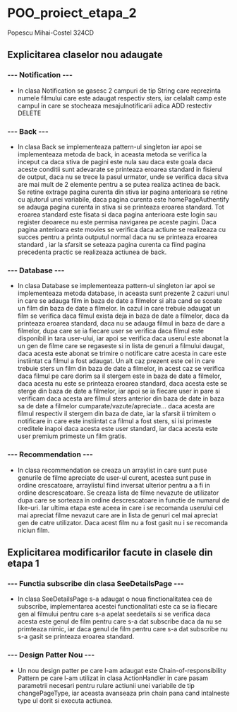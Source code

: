 # POO_proiect_etapa_2


Popescu Mihai-Costel 324CD
## Explicitarea claselor nou adaugate

### ---  Notification  ---
*  In clasa Notification se gasesc 2 campuri de tip String care reprezinta numele filmului care este
adaugat respectiv sters, iar celalalt camp este campul in care se stocheaza mesajulnotificarii adica 
ADD restectiv DELETE

### ---  Back  ---
*  In clasa Back se implementeaza pattern-ul singleton iar apoi se implementeaza metoda de back, in 
aceasta metoda se verifica la inceput ca daca stiva de pagini este nula sau daca este goala daca
aceste conditii sunt adevarate se printeaza eroarea standard in fisierul de output, daca nu se trece
la pasul urmator, unde se verifica daca sitva are mai mult de 2 elemente pentru a se putea realiza
actinea de back. Se retine extrage pagina curenta din stiva iar pagina anterioara se retine cu ajutorul
unei variabile, daca pagina curenta este homePageAuthentify se adauga pagina curenta in stiva si se
printeaza eroarea standard. Tot eroarea standard este fisata si daca pagina anterioara este login sau
register deoarece nu este permisa navigarea pe aceste pagini. Daca pagina anterioara este movies se verifica 
daca actiune se realizeaza cu succes pentru a printa outputul normal daca nu se printeaza eroarea standard
, iar la sfarsit se seteaza pagina curenta ca fiind pagina precedenta practic se realizeaza actiunea de back.


### ---  Database  ---
*  In clasa Database se implementeaza pattern-ul singleton iar apoi se implementeaza metoda database,
in aceasta sunt prezente 2 cazuri unul in care se adauga film in baza de date a filmelor si alta cand se scoate
un film din baza de date a filmelor. In cazul in care trebuie adaugat un film se verifica daca filmul
exista deja in baza de date a filmelor, daca da printeaza eroarea standard, daca nu se adauga filmul
in baza de dare a filmelor, dupa care se ia fiecare user se verifica daca filmul este disponibil in 
tara user-ului, iar apoi se verifica daca userul este abonat la un gen de filme care se regaseste si
in lista de genuri a filmului daugat, daca acesta este abonat se trimire o notificare catre acesta
in care este instiintat ca filmul a fost adaugat. Un alt caz prezent este cel in care trebuie sters
un film din baza de date a filmelor, in acest caz se verifica daca filmul pe care dorim sa il stergem
este in baza de date a filmelor, daca acesta nu este se printeaza eroarea standard, daca acesta este
se sterge din baza de date a filmelor, iar apoi se ia fiecare user in pare si verificam daca acesta
are filmul sters anterior din baza de date in baza sa de date a filmelor cumparate/vazute/apreciate...
daca acesta are filmul respectiv il stergem din baza de date, iar la sfarsit ii trimitem o notificare
in care este instiintat ca filmul a fost sters, si isi primeste creditele inapoi daca acesta este user
standard, iar daca acesta este user premium primeste un film gratis.

### ---  Recommendation  ---
*  In clasa recommendation se creaza un arraylist in care sunt puse genurile de filme apreciate de
user-ul curent, acestea sunt puse in ordine crescatoare, arraylistul fiind inversat ulterior pentru a
a fi in ordine descrescatoare. Se creaza lista de filme nevazute de utilizator dupa care se sorteaza
in ordine descrescatoare in functie de numarul de like-uri. Iar ultima etapa este aceea in care 
i se recomanda userului cel mai apreciat filme nevazut care are in lista de genuri cel mai apreciat
gen de catre utilizator. Daca acest film nu a fost gasit nu i se recomanda niciun film.

## Explicitarea modificarilor facute in clasele din etapa 1

### ---  Functia subscribe din clasa SeeDetailsPage  ---
* In clasa SeeDetailsPage s-a adaugat o noua finctionalitatea cea de subscribe, implementarea acestei
functionalitati este ca se ia fiecare gen al filmului pentru care s-a apelat seedetails si se verifica
daca acesta este genul de film pentru care s-a dat subscribe daca da nu se primteaza nimic, iar daca 
genul de film pentru care s-a dat subscribe nu s-a gasit se printeaza eroarea standard.

###  ---  Design Patter Nou ---
* Un nou design patter pe care l-am adaugat este Chain-of-responsibility Pattern pe care l-am utilizat
in clasa ActionHandler in care pasam parametrii necesari pentru rulare actiunii unei
variabile de tip changePageType, iar aceasta avanseaza prin chain pana cand intalneste
type ul dorit si executa actiunea.